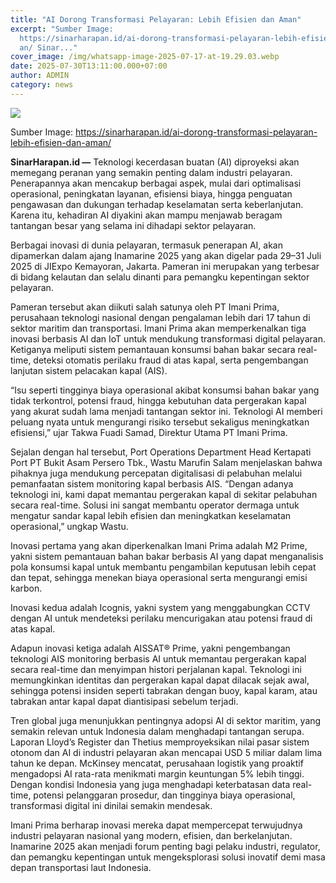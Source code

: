 ```yaml
---
title: "AI Dorong Transformasi Pelayaran: Lebih Efisien dan Aman"
excerpt: "Sumber Image:
  https://sinarharapan.id/ai-dorong-transformasi-pelayaran-lebih-efisien-dan-am\
  an/ Sinar..."
cover_image: /img/whatsapp-image-2025-07-17-at-19.29.03.webp
date: 2025-07-30T13:11:00.000+07:00
author: ADMIN
category: news
---
```

![](/img/whatsapp-image-2025-07-17-at-19.29.03.webp)




Sumber Image: https://sinarharapan.id/ai-dorong-transformasi-pelayaran-lebih-efisien-dan-aman/

**SinarHarapan.id —** Teknologi kecerdasan buatan (AI) diproyeksi akan memegang peranan yang semakin penting dalam industri pelayaran. Penerapannya akan mencakup berbagai aspek, mulai dari optimalisasi operasional, peningkatan layanan, efisiensi biaya, hingga penguatan pengawasan dan dukungan terhadap keselamatan serta keberlanjutan. Karena itu, kehadiran AI diyakini akan mampu menjawab beragam tantangan besar yang selama ini dihadapi sektor pelayaran.

Berbagai inovasi di dunia pelayaran, termasuk penerapan AI, akan dipamerkan dalam ajang Inamarine 2025 yang akan digelar pada 29–31 Juli 2025 di JIExpo Kemayoran, Jakarta. Pameran ini merupakan yang terbesar di bidang kelautan dan selalu dinanti para pemangku kepentingan sektor pelayaran.

Pameran tersebut akan diikuti salah satunya oleh PT Imani Prima, perusahaan teknologi nasional dengan pengalaman lebih dari 17 tahun di sektor maritim dan transportasi. Imani Prima akan memperkenalkan tiga inovasi berbasis AI dan IoT untuk mendukung transformasi digital pelayaran. Ketiganya meliputi sistem pemantauan konsumsi bahan bakar secara real-time, deteksi otomatis perilaku fraud di atas kapal, serta pengembangan lanjutan sistem pelacakan kapal (AIS).

“Isu seperti tingginya biaya operasional akibat konsumsi bahan bakar yang tidak terkontrol, potensi fraud, hingga kebutuhan data pergerakan kapal yang akurat sudah lama menjadi tantangan sektor ini. Teknologi AI memberi peluang nyata untuk mengurangi risiko tersebut sekaligus meningkatkan efisiensi,” ujar Takwa Fuadi Samad, Direktur Utama PT Imani Prima.

Sejalan dengan hal tersebut, Port Operations Department Head Kertapati Port PT Bukit Asam Persero Tbk., Wastu Marufin Salam menjelaskan bahwa pihaknya juga mendukung percepatan digitalisasi di pelabuhan melalui pemanfaatan sistem monitoring kapal berbasis AIS. “Dengan adanya teknologi ini, kami dapat memantau pergerakan kapal di sekitar pelabuhan secara real-time. Solusi ini sangat membantu operator dermaga untuk mengatur sandar kapal lebih efisien dan meningkatkan keselamatan operasional,” ungkap Wastu.

Inovasi pertama yang akan diperkenalkan Imani Prima adalah M2 Prime, yakni sistem pemantauan bahan bakar berbasis AI yang dapat menganalisis pola konsumsi kapal untuk membantu pengambilan keputusan lebih cepat dan tepat, sehingga menekan biaya operasional serta mengurangi emisi karbon.

Inovasi kedua adalah Icognis, yakni system yang menggabungkan CCTV dengan AI untuk mendeteksi perilaku mencurigakan atau potensi fraud di atas kapal.

Adapun inovasi ketiga adalah AISSAT® Prime, yakni pengembangan teknologi AIS monitoring berbasis AI untuk memantau pergerakan kapal secara real-time dan menyimpan histori perjalanan kapal. Teknologi ini memungkinkan identitas dan pergerakan kapal dapat dilacak sejak awal, sehingga potensi insiden seperti tabrakan dengan buoy, kapal karam, atau tabrakan antar kapal dapat diantisipasi sebelum terjadi.

Tren global juga menunjukkan pentingnya adopsi AI di sektor maritim, yang semakin relevan untuk Indonesia dalam menghadapi tantangan serupa. Laporan Lloyd’s Register dan Thetius memproyeksikan nilai pasar sistem otonom dan AI di industri pelayaran akan mencapai USD 5 miliar dalam lima tahun ke depan. McKinsey mencatat, perusahaan logistik yang proaktif mengadopsi AI rata-rata menikmati margin keuntungan 5% lebih tinggi. Dengan kondisi Indonesia yang juga menghadapi keterbatasan data real-time, potensi pelanggaran prosedur, dan tingginya biaya operasional, transformasi digital ini dinilai semakin mendesak.

Imani Prima berharap inovasi mereka dapat mempercepat terwujudnya industri pelayaran nasional yang modern, efisien, dan berkelanjutan. Inamarine 2025 akan menjadi forum penting bagi pelaku industri, regulator, dan pemangku kepentingan untuk mengeksplorasi solusi inovatif demi masa depan transportasi laut Indonesia.
